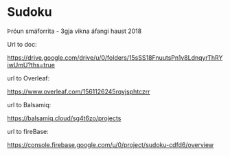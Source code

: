 # Sudoku


Þróun smáforrita - 3gja vikna áfangi haust 2018

Url to doc:

https://drive.google.com/drive/u/0/folders/15sSS18FnuutsPn1v8LdnqyrThRYiwUmU?ths=true

url to Overleaf:

https://www.overleaf.com/1561126245rqvjsphtczrr

url to Balsamiq:

https://balsamiq.cloud/sg4t6zo/projects

url to fireBase:

https://console.firebase.google.com/u/0/project/sudoku-cdfd6/overview
